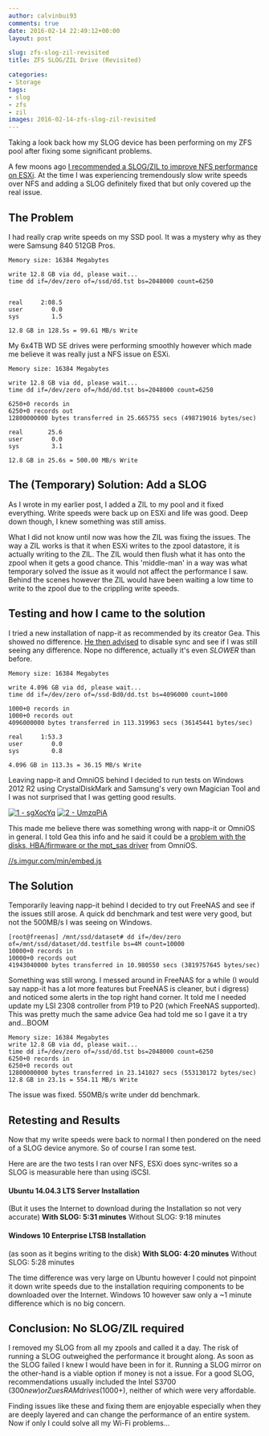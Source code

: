 ```yaml
---
author: calvinbui93
comments: true
date: 2016-02-14 22:49:12+00:00
layout: post

slug: zfs-slog-zil-revisited
title: ZFS SLOG/ZIL Drive (Revisited)

categories:
- Storage
tags:
- slog
- zfs
- zil
images: 2016-02-14-zfs-slog-zil-revisited
---
```


Taking a look back how my SLOG device has been performing on my ZFS pool after fixing some significant problems.

<!-- more -->

A few moons ago [I recommended a SLOG/ZIL to improve NFS performance on ESXi](https://calvin.me/slow-vmware-nfs-zfs-add-zil/). At the time I was experiencing tremendously slow write speeds over NFS and adding a SLOG definitely fixed that but only covered up the real issue.


## The Problem


I had really crap write speeds on my SSD pool. It was a mystery why as they were Samsung 840 512GB Pros.

    
    Memory size: 16384 Megabytes
    
    write 12.8 GB via dd, please wait...
    time dd if=/dev/zero of=/ssd/dd.tst bs=2048000 count=6250
    
    
    real     2:08.5
    user        0.0
    sys         1.5
    
    12.8 GB in 128.5s = 99.61 MB/s Write


My 6x4TB WD SE drives were performing smoothly however which made me believe it was really just a NFS issue on ESXi.

    
    Memory size: 16384 Megabytes
    
    write 12.8 GB via dd, please wait...
    time dd if=/dev/zero of=/hdd/dd.tst bs=2048000 count=6250
    
    6250+0 records in
    6250+0 records out
    12800000000 bytes transferred in 25.665755 secs (498719016 bytes/sec)
    
    real       25.6
    user        0.0
    sys         3.1
    
    12.8 GB in 25.6s = 500.00 MB/s Write




## The (Temporary) Solution: Add a SLOG


As I wrote in my earlier post, I added a ZIL to my pool and it fixed everything. Write speeds were back up on ESXi and life was good. Deep down though, I knew something was still amiss.

What I did not know until now was how the ZIL was fixing the issues. The way a ZIL works is that it when ESXi writes to the zpool datastore, it is actually writing to the ZIL. The ZIL would then flush what it has onto the zpool when it gets a good chance. This 'middle-man' in a way was what temporary solved the issue as it would not affect the performance I saw. Behind the scenes however the ZIL would have been waiting a low time to write to the zpool due to the crippling write speeds.


## Testing and how I came to the solution


I tried a new installation of napp-it as recommended by its creator Gea. This showed no difference. [He then advised](http://hardforum.com/showpost.php?p=1042097373&postcount=7354) to disable sync and see if I was still seeing any difference. Nope no difference, actually it's even _SLOWER_ than before.

    
    Memory size: 16384 Megabytes
    
    write 4.096 GB via dd, please wait...
    time dd if=/dev/zero of=/ssd-Bd0/dd.tst bs=4096000 count=1000
    
    1000+0 records in
    1000+0 records out
    4096000000 bytes transferred in 113.319963 secs (36145441 bytes/sec)
    
    real     1:53.3
    user        0.0
    sys         0.8
    
    4.096 GB in 113.3s = 36.15 MB/s Write


Leaving napp-it and OmniOS behind I decided to run tests on Windows 2012 R2 using CrystalDiskMark and Samsung's very own Magician Tool and I was not surprised that I was getting good results.

[![1 - sgXocYq](/images/{{page.images}}/1-sgxocyq.png)](/images/{{page.images}}/1-sgxocyq.png) [![2 - UmzqPiA](/images/{{page.images}}/2-umzqpia.png)](/images/{{page.images}}/2-umzqpia.png)

This made me believe there was something wrong with napp-it or OmniOS in general. I told Gea this info and he said it could be a [problem with the disks, HBA/firmware or the mpt_sas driver](http://hardforum.com/showpost.php?p=1042098980&postcount=7363) from OmniOS.

[//s.imgur.com/min/embed.js](//s.imgur.com/min/embed.js)


## The Solution


Temporarily leaving napp-it behind I decided to try out FreeNAS and see if the issues still arose. A quick dd benchmark and test were very good, but not the 500MB/s I was seeing on Windows.

    
    [root@freenas] /mnt/ssd/dataset# dd if=/dev/zero of=/mnt/ssd/dataset/dd.testfile bs=4M count=10000
    10000+0 records in
    10000+0 records out
    41943040000 bytes transferred in 10.980550 secs (3819757645 bytes/sec)


Something was still wrong. I messed around in FreeNAS for a while (I would say napp-it has a lot more features but FreeNAS is cleaner, but i digress) and noticed some alerts in the top right hand corner. It told me I needed update my LSI 2308 controller from P19 to P20 (which FreeNAS supported). This was pretty much the same advice Gea had told me so I gave it a try and...BOOM

    
    Memory size: 16384 Megabytes
    write 12.8 GB via dd, please wait...
    time dd if=/dev/zero of=/ssd/dd.tst bs=2048000 count=6250
    6250+0 records in
    6250+0 records out
    12800000000 bytes transferred in 23.141027 secs (553130172 bytes/sec)
    12.8 GB in 23.1s = 554.11 MB/s Write


The issue was fixed. 550MB/s write under dd benchmark.


## Retesting and Results


Now that my write speeds were back to normal I then pondered on the need of a SLOG device anymore. So of course I ran some test.

Here are are the two tests I ran over NFS, ESXi does sync-writes so a SLOG is measurable here than using iSCSI.


#### Ubuntu 14.04.3 LTS Server Installation


(But it uses the Internet to download during the Installation so not very accurate)
**With SLOG: 5:31 minutes**
Without SLOG: 9:18 minutes


#### Windows 10 Enterprise LTSB Installation


(as soon as it begins writing to the disk)
**With SLOG: 4:20 minutes**
Without SLOG: 5:28 minutes

The time difference was very large on Ubuntu however I could not pinpoint it down write speeds due to the installation requiring components to be downloaded over the Internet. Windows 10 however saw only a ~1 minute difference which is no big concern.


## Conclusion: No SLOG/ZIL required


I removed my SLOG from all my zpools and called it a day. The risk of running a SLOG outweighed the performance it brought along. As soon as the SLOG failed I knew I would have been in for it. Running a SLOG mirror on the other-hand is a viable option if money is not a issue. For a good SLOG, recommendations usually included the Intel S3700 ($300 new) or ZuesRAM drives ($1000+), neither of which were very affordable.

Finding issues like these and fixing them are enjoyable especially when they are deeply layered and can change the performance of an entire system. Now if only I could solve all my Wi-Fi problems...

